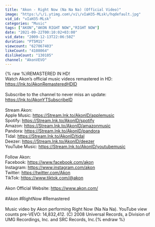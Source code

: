 ```yaml
---
title: "Akon - Right Now (Na Na Na) (Official Video)"
image: "https:\/\/i.ytimg.com\/vi\/vIaH35-MLsk\/hqdefault.jpg"
vid_id: "vIaH35-MLsk"
categories: "Music"
tags: ["AKON","AKON RIGHT NOW","RIGHT NOW"]
date: "2021-09-22T00:10:02+03:00"
vid_date: "2009-12-13T22:06:50Z"
duration: "PT5M1S"
viewcount: "627067403"
likeCount: "4108064"
dislikeCount: "130105"
channel: "AkonVEVO"
---
```

{% raw %}REMASTERED IN HD!<br />Watch Akon’s official music videos remastered in HD: <a rel="nofollow" target="blank" href="https://lnk.to/AkonRemasteredHDID">https://lnk.to/AkonRemasteredHDID</a>   <br /><br />Subscribe to the channel to never miss an update: <a rel="nofollow" target="blank" href="https://lnk.to/AkonYTSubscribeID">https://lnk.to/AkonYTSubscribeID</a> <br /><br />Stream Akon: <br />Apple Music: <a rel="nofollow" target="blank" href="https://Stream.lnk.to/AkonID/applemusic">https://Stream.lnk.to/AkonID/applemusic</a> <br />Spotify: <a rel="nofollow" target="blank" href="https://Stream.lnk.to/AkonID/spotify">https://Stream.lnk.to/AkonID/spotify</a> <br />Amazon: <a rel="nofollow" target="blank" href="https://Stream.lnk.to/AkonID/amazonmusic">https://Stream.lnk.to/AkonID/amazonmusic</a> <br />Pandora: <a rel="nofollow" target="blank" href="https://Stream.lnk.to/AkonID/pandora">https://Stream.lnk.to/AkonID/pandora</a> <br />Tidal: <a rel="nofollow" target="blank" href="https://Stream.lnk.to/AkonID/tidal">https://Stream.lnk.to/AkonID/tidal</a> <br />Deezer: <a rel="nofollow" target="blank" href="https://Stream.lnk.to/AkonID/deezer">https://Stream.lnk.to/AkonID/deezer</a> <br />YouTube Music: <a rel="nofollow" target="blank" href="https://Stream.lnk.to/AkonID/youtubemusic">https://Stream.lnk.to/AkonID/youtubemusic</a> <br /><br />Follow Akon:<br />Facebook: <a rel="nofollow" target="blank" href="https://www.facebook.com/akon">https://www.facebook.com/akon</a> <br />Instagram: <a rel="nofollow" target="blank" href="https://www.instagram.com/akon">https://www.instagram.com/akon</a> <br />Twitter: <a rel="nofollow" target="blank" href="https://twitter.com/Akon">https://twitter.com/Akon</a> <br />TikTok: <a rel="nofollow" target="blank" href="https://www.tiktok.com/@akon">https://www.tiktok.com/@akon</a> <br /><br />Akon Official Website: <a rel="nofollow" target="blank" href="https://www.akon.com/">https://www.akon.com/</a> <br /><br />#Akon #RightNow #Remastered<br /><br />Music video by Akon performing Right Now (Na Na Na). YouTube view counts pre-VEVO: 14,832,412. (C) 2008 Universal Records, a Division of UMG Recordings, Inc. and SRC Records, Inc.{% endraw %}
